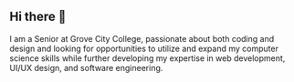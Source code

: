 ## Hi there 👋

I am a Senior at Grove City College, passionate about both coding and design and looking for opportunities to utilize and expand my computer science skills while further developing my expertise in web development, UI/UX design, and software engineering.
